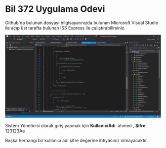 # Bil 372 Uygulama Odevi 

Github'da bulunan dosyayı bilgisayarınızda bulunan Microsoft Visual Studio ile açıp üst tarafta bulunan ISS Express ile çalıştırabilirsiniz.

<img src="assets/image-20211116173501511.png">

Sistem Yöneticisi olarak giriş yapmak için **KullaniciAdi**: ahmed , **Şifre**: 123123Aa 

Başka  herhangi bir kullanıcı adı şifre değerine ihtiyacınız olmayacaktır.